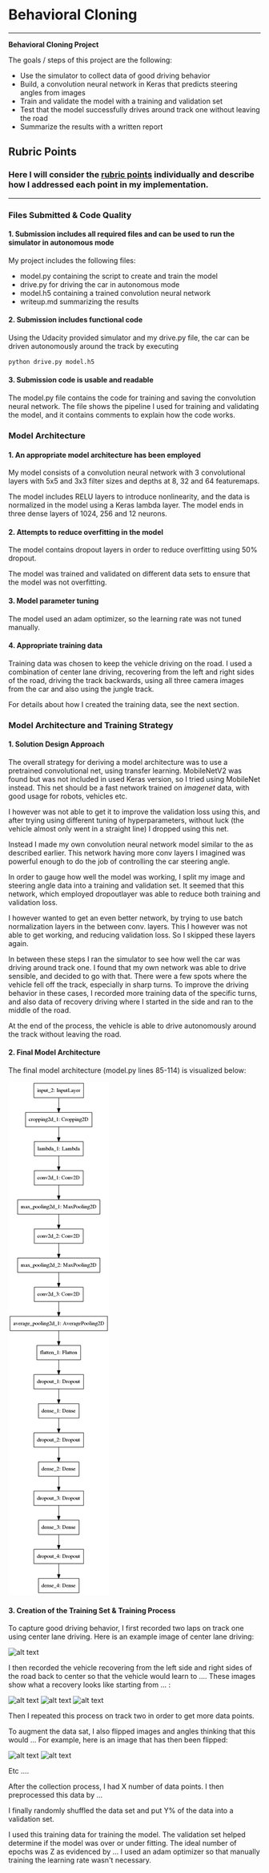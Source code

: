 # **Behavioral Cloning** 

---

**Behavioral Cloning Project**

The goals / steps of this project are the following:
* Use the simulator to collect data of good driving behavior
* Build, a convolution neural network in Keras that predicts steering angles from images
* Train and validate the model with a training and validation set
* Test that the model successfully drives around track one without leaving the road
* Summarize the results with a written report


[//]: # (Image References)

[image1]: ./examples/model.png "Model Visualization"
[image2]: ./examples/placeholder.png "Grayscaling"
[image3]: ./examples/placeholder_small.png "Recovery Image"
[image4]: ./examples/placeholder_small.png "Recovery Image"
[image5]: ./examples/placeholder_small.png "Recovery Image"
[image6]: ./examples/placeholder_small.png "Normal Image"
[image7]: ./examples/placeholder_small.png "Flipped Image"

## Rubric Points
### Here I will consider the [rubric points](https://review.udacity.com/#!/rubrics/432/view) individually and describe how I addressed each point in my implementation.  

---
### Files Submitted & Code Quality

#### 1. Submission includes all required files and can be used to run the simulator in autonomous mode

My project includes the following files:
* model.py containing the script to create and train the model
* drive.py for driving the car in autonomous mode
* model.h5 containing a trained convolution neural network 
* writeup.md summarizing the results

#### 2. Submission includes functional code
Using the Udacity provided simulator and my drive.py file, the car can be driven autonomously around the track by executing 
```sh
python drive.py model.h5
```

#### 3. Submission code is usable and readable

The model.py file contains the code for training and saving the convolution neural network. The file shows the pipeline I used for training and validating the model, and it contains comments to explain how the code works.

### Model Architecture

#### 1. An appropriate model architecture has been employed

My model consists of a convolution neural network with 3 convolutional layers with 5x5 and 3x3 filter sizes and depths at 8, 32 and 64 featuremaps.  

The model includes RELU layers to introduce nonlinearity, and the data is normalized in the model using a Keras lambda layer. The model ends in three dense layers of 1024, 256 and 12 neurons.   

#### 2. Attempts to reduce overfitting in the model

The model contains dropout layers in order to reduce overfitting using 50% dropout. 

The model was trained and validated on different data sets to ensure that the model was not overfitting. 


#### 3. Model parameter tuning

The model used an adam optimizer, so the learning rate was not tuned manually.

#### 4. Appropriate training data

Training data was chosen to keep the vehicle driving on the road. I used a combination of center lane driving, recovering from the left and right sides of the road, driving the track backwards, using all three camera images from the car and also using the jungle track. 

For details about how I created the training data, see the next section. 

### Model Architecture and Training Strategy

#### 1. Solution Design Approach
The overall strategy for deriving a model architecture was to use a pretrained convolutional net, using transfer learning. MobileNetV2 was found but was not included in used Keras version, so I tried using MobileNet instead. This net should be a fast network trained on *imagenet* data, with good usage for robots, vehicles etc. 

I however was not able to get it to improve the validation loss using this, and after trying using different tuning of hyperparameters, without luck (the vehicle almost only went in a straight line) I dropped using this net. 

Instead I made my own convolution neural network model similar to the as described earlier. This network having more conv layers I imagined was powerful enough to do the job of controlling the car steering angle.

In order to gauge how well the model was working, I split my image and steering angle data into a training and validation set. It seemed that this network, which employed dropoutlayer was able to reduce both training and validation loss. 

I however wanted to get an even better network, by trying to use batch normalization layers in the between conv. layers. This I however was not able to get working, and reducing validation loss. So I skipped these layers again. 

In between these steps I ran the simulator to see how well the car was driving around track one. I found that my own network was able to drive sensible, and decided to go with that. There were a few spots where the vehicle fell off the track, especially in sharp turns. To improve the driving behavior in these cases, I recorded more training data of the specific turns, and also data of recovery driving where I started in the side and ran to the middle of the road. 

At the end of the process, the vehicle is able to drive autonomously around the track without leaving the road.

#### 2. Final Model Architecture

The final model architecture (model.py lines 85-114)  is visualized below:

![alt text][image1]

#### 3. Creation of the Training Set & Training Process

To capture good driving behavior, I first recorded two laps on track one using center lane driving. Here is an example image of center lane driving:

![alt text][image2]

I then recorded the vehicle recovering from the left side and right sides of the road back to center so that the vehicle would learn to .... These images show what a recovery looks like starting from ... :

![alt text][image3]
![alt text][image4]
![alt text][image5]

Then I repeated this process on track two in order to get more data points.

To augment the data sat, I also flipped images and angles thinking that this would ... For example, here is an image that has then been flipped:

![alt text][image6]
![alt text][image7]

Etc ....

After the collection process, I had X number of data points. I then preprocessed this data by ...


I finally randomly shuffled the data set and put Y% of the data into a validation set. 

I used this training data for training the model. The validation set helped determine if the model was over or under fitting. The ideal number of epochs was Z as evidenced by ... I used an adam optimizer so that manually training the learning rate wasn't necessary.
